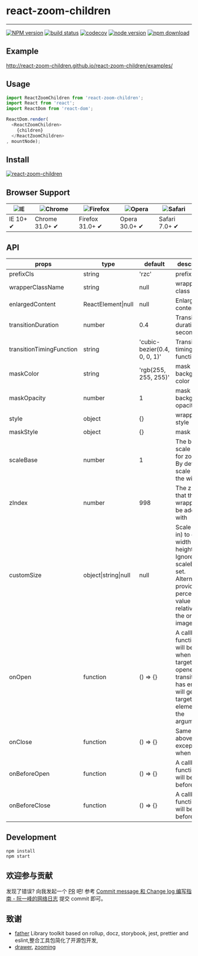 # react-zoom-children
---

[![NPM version][npm-image]][npm-url]
[![build status][circleci-image]][circleci-url]
[![codecov](https://codecov.io/gh/becarchal/react-zoom-children/branch/master/graph/badge.svg)](https://codecov.io/gh/becarchal/react-zoom-children)
[![node version][node-image]][node-url]
[![npm download][download-image]][download-url]

[npm-image]: http://img.shields.io/npm/v/react-zoom-children.svg?style=flat-square
[npm-url]: http://npmjs.org/package/react-zoom-children
[circleci-image]: https://img.shields.io/circleci/build/github/becarchal/react-zoom-children/master.svg?style=flat-square
[circleci-url]: https://circleci.com/gh/becarchal/react-zoom-children/tree/master
[node-image]: https://img.shields.io/badge/node.js-%3E=_0.10-green.svg?style=flat-square
[node-url]: http://nodejs.org/download/
[download-image]: https://img.shields.io/npm/dm/react-zoom-children.svg?style=flat-square
[download-url]: https://npmjs.org/package/react-zoom-children

## Example

http://react-zoom-children.github.io/react-zoom-children/examples/

## Usage

```js
import ReactZoomChildren from 'react-zoom-children';
import React from 'react';
import ReactDom from 'react-dom';

ReactDom.render(
  <ReactZoomChildren>
    {children}
  </ReactZoomChildren>
, mountNode);
```

## Install

[![react-zoom-children](https://nodei.co/npm/react-zoom-children.png)](https://npmjs.org/package/react-zoom-children)

## Browser Support

|![IE](https://github.com/alrra/browser-logos/blob/master/src/edge/edge_48x48.png?raw=true) | ![Chrome](https://github.com/alrra/browser-logos/blob/master/src/chrome/chrome_48x48.png?raw=true) | ![Firefox](https://github.com/alrra/browser-logos/blob/master/src/firefox/firefox_48x48.png?raw=true) | ![Opera](https://github.com/alrra/browser-logos/blob/master/src/opera/opera_48x48.png?raw=true) | ![Safari](https://github.com/alrra/browser-logos/blob/master/src/safari/safari_48x48.png?raw=true)|
| --- | --- | --- | --- | --- |
| IE 10+ ✔ | Chrome 31.0+ ✔ | Firefox 31.0+ ✔ | Opera 30.0+ ✔ | Safari 7.0+ ✔ |

## API
| props      | type           | default | description    |
|------------|----------------|---------|----------------|
| prefixCls     |  string  | 'rzc' | prefix class |
| wrapperClassName | string | null | wrapper class name |
| enlargedContent | ReactElement\|null | null | Enlarged content |
| transitionDuration | number | 0.4 | Transition duration in seconds|
| transitionTimingFunction | string | 'cubic-bezier(0.4, 0, 0, 1)' | Transition timing function |
| maskColor | string | 'rgb(255, 255, 255)' | mask background color |
| maskOpacity | number | 1 | mask background opacity |
| style | object | {} | wrapper style |
| maskStyle | object  | {} | mask style |
| scaleBase | number | 1 | The base scale factor for zooming. By default scale to fit the window |
| zIndex | number | 998 | The z-index that the wrapper will be added with |
| customSize | object\|string\|null | null | Scale (zoom in) to given width and height. Ignore scaleBase if set. Alternatively, provide a percentage value relative to the original image size |
| onOpen | function | () => {} | A callback function that will be called when a target is opened and transition has ended. It will get the target element as the argument|
| onClose | function | () => {} | Same as above, except fired when closed |
| onBeforeOpen | function | () => {} | A callback function that will be called before open |
| onBeforeClose | function | () => {} | A callback function that will be called before close |

## Development

```
npm install
npm start
```

## 欢迎参与贡献

发现了错误? 向我发起一个 [PR](https://github.com/becarchal/react-zoom-children/pulls) 吧!
参考 [Commit message 和 Change log 编写指南 - 阮一峰的网络日志](http://www.ruanyifeng.com/blog/2016/01/commit_message_change_log.html) 提交 commit 即可。

## 致谢

- [father](https://github.com/umijs/father) Library toolkit based on rollup, docz, storybook, jest, prettier and eslint,整合工具包简化了开源包开发, 
- [drawer](https://github.com/react-component/drawer), [zooming](https://github.com/kingdido999/zooming)
